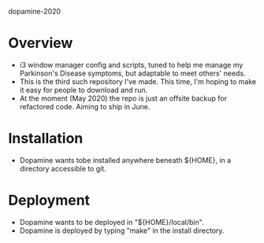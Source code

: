 dopamine-2020

# Overview
- i3 window manager config and scripts, tuned to help me manage my
  Parkinson's Disease symptoms, but adaptable to meet others' needs.
- This is the third such repository I've made. This time, I'm hoping
  to make it easy for people to download and run.
- At the moment (May 2020) the repo is just an offsite backup for
  refactored code. Aiming to ship in June.

# Installation
- Dopamine wants tobe installed anywhere beneath ${HOME},
  in a directory accessible to git.

# Deployment
- Dopamine wants to be deployed in "${HOME}/local/bin".
- Dopamine is deployed by typing "make" in the install directory.
